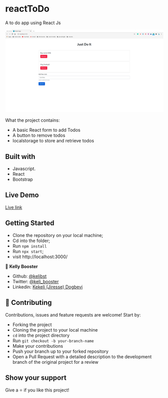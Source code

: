 # reactToDo
A to do app using React Js


![App Demo](src/img/screenshot.gif)


What the project contains:
- A basic React form to add Todos
- A button to remove todos
- localstorage to store and retrieve todos


## Built with

- Javascript.
- React
- Bootstrap

## Live Demo

[Live link](https://kelibst.github.io/reactToDo)

## Getting Started

- Clone the repository on your local machine;
- Cd into the folder;
- Run `npm install`
- Run `npx start`;
- visit http://localhost:3000/




👤 **Kelly Booster**

- Github: [@kelibst](https://github.com/kelibst)
- Twitter: [@keli_booster](https://twitter.com/keli_booster)
- Linkedin: [Kekeli (Jiresse) Dogbevi
](https://www.linkedin.com/in/kekeli-dogbevi-jiresse/)

## 🤝 Contributing

Contributions, issues and feature requests are welcome! Start by:

- Forking the project
- Cloning the project to your local machine
- `cd` into the project directory
- Run `git checkout -b your-branch-name`
- Make your contributions
- Push your branch up to your forked repository
- Open a Pull Request with a detailed description to the development branch of the original project for a review

## Show your support

Give a ⭐️ if you like this project!